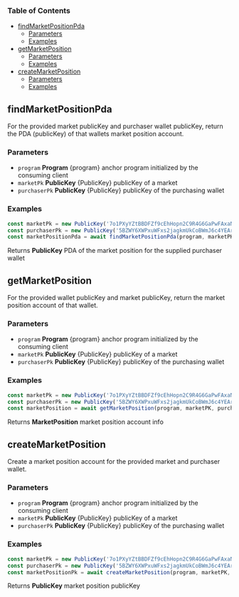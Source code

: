 <!-- Generated by documentation.js. Update this documentation by updating the source code. -->

### Table of Contents

*   [findMarketPositionPda][1]
    *   [Parameters][2]
    *   [Examples][3]
*   [getMarketPosition][4]
    *   [Parameters][5]
    *   [Examples][6]
*   [createMarketPosition][7]
    *   [Parameters][8]
    *   [Examples][9]

## findMarketPositionPda

For the provided market publicKey and purchaser wallet publicKey, return the PDA (publicKey) of that wallets market position account.

### Parameters

*   `program` **Program** {program} anchor program initialized by the consuming client
*   `marketPk` **PublicKey** {PublicKey} publicKey of a market
*   `purchaserPk` **PublicKey** {PublicKey} publicKey of the purchasing wallet

### Examples

```javascript
const marketPk = new PublicKey('7o1PXyYZtBBDFZf9cEhHopn2C9R4G6GaPwFAxaNWM33D')
const purchaserPk = new PublicKey('5BZWY6XWPxuWFxs2jagkmUkCoBWmJ6c4YEArr83hYBWk')
const marketPositionPda = await findMarketPositionPda(program, marketPK, purchaserPk)
```

Returns **PublicKey** PDA of the market position for the supplied purchaser wallet

## getMarketPosition

For the provided wallet publicKey and market publicKey, return the market position account of that wallet.

### Parameters

*   `program` **Program** {program} anchor program initialized by the consuming client
*   `marketPk` **PublicKey** {PublicKey} publicKey of a market
*   `purchaserPk` **PublicKey** {PublicKey} publicKey of the purchasing wallet

### Examples

```javascript
const marketPk = new PublicKey('7o1PXyYZtBBDFZf9cEhHopn2C9R4G6GaPwFAxaNWM33D')
const purchaserPk = new PublicKey('5BZWY6XWPxuWFxs2jagkmUkCoBWmJ6c4YEArr83hYBWk')
const marketPosition = await getMarketPosition(program, marketPK, purchaserPk)
```

Returns **MarketPosition** market position account info

## createMarketPosition

Create a market position account for the provided market and purchaser wallet.

### Parameters

*   `program` **Program** {program} anchor program initialized by the consuming client
*   `marketPk` **PublicKey** {PublicKey} publicKey of a market
*   `purchaserPk` **PublicKey** {PublicKey} publicKey of the purchasing wallet

### Examples

```javascript
const marketPk = new PublicKey('7o1PXyYZtBBDFZf9cEhHopn2C9R4G6GaPwFAxaNWM33D')
const purchaserPk = new PublicKey('5BZWY6XWPxuWFxs2jagkmUkCoBWmJ6c4YEArr83hYBWk')
const marketPositionPk = await createMarketPosition(program, marketPK, purchaserPk)
```

Returns **PublicKey** market position publicKey

[1]: #findmarketpositionpda

[2]: #parameters

[3]: #examples

[4]: #getmarketposition

[5]: #parameters-1

[6]: #examples-1

[7]: #createmarketposition

[8]: #parameters-2

[9]: #examples-2
